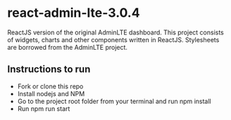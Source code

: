 # react-admin-lte-3.0.4

ReactJS version of the original AdminLTE dashboard. This project consists of widgets, charts and other components written in ReactJS. Stylesheets are borrowed from the AdminLTE project.

## Instructions to run

- Fork or clone this repo
- Install nodejs and NPM
- Go to the project root folder from your terminal and run npm install
- Run npm run start
